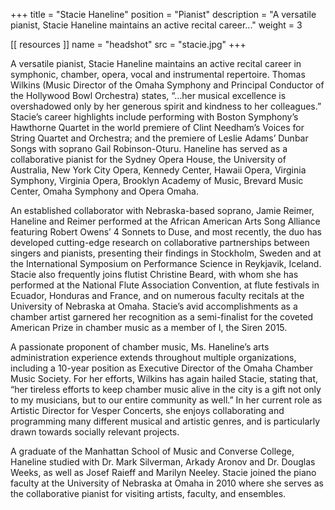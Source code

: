 +++
title = "Stacie Haneline"
position = "Pianist"
description = "A versatile pianist, Stacie Haneline maintains an active recital career..."
weight = 3

[[ resources ]]
    name = "headshot"
    src = "stacie.jpg"
+++


A versatile pianist, Stacie Haneline maintains an active recital career in symphonic, chamber, opera, vocal and instrumental repertoire. Thomas Wilkins (Music Director of the Omaha Symphony and Principal Conductor of the Hollywood Bowl Orchestra) states, “…her musical excellence is overshadowed only by her generous spirit and kindness to her colleagues.” Stacie’s career highlights include performing with Boston Symphony’s Hawthorne Quartet in the world premiere of Clint Needham’s Voices for String Quartet and Orchestra; and the premiere of Leslie Adams’ Dunbar Songs with soprano Gail Robinson-Oturu. Haneline has served as a collaborative pianist for the Sydney Opera House, the University of Australia, New York City Opera, Kennedy Center, Hawaii Opera, Virginia Symphony, Virginia Opera, Brooklyn Academy of Music, Brevard Music Center, Omaha Symphony and Opera Omaha.
 
An established collaborator with Nebraska-based soprano, Jamie Reimer, Haneline and Reimer performed at the African American Arts Song Alliance featuring Robert Owens’ 4 Sonnets to Duse, and most recently, the duo has developed cutting-edge research on collaborative partnerships between singers and pianists, presenting their findings in Stockholm, Sweden and at the International Symposium on Performance Science in Reykjavik, Iceland. Stacie also frequently joins flutist Christine Beard, with whom she has performed at the National Flute Association Convention, at flute festivals in Ecuador, Honduras and France, and on numerous faculty recitals at the University of Nebraska at Omaha. Stacie’s avid accomplishments as a chamber artist garnered her recognition as a semi-finalist for the coveted American Prize in chamber music as a member of I, the Siren 2015.
 
A passionate proponent of chamber music, Ms. Haneline’s arts administration experience extends throughout multiple organizations, including a 10-year position as Executive Director of the Omaha Chamber Music Society. For her efforts, Wilkins has again hailed Stacie, stating that, “her tireless efforts to keep chamber music alive in the city is a gift not only to my musicians, but to our entire community as well.” In her current role as Artistic Director for Vesper Concerts, she enjoys collaborating and programming many different musical and artistic genres, and is particularly drawn towards socially relevant projects.
 
A graduate of the Manhattan School of Music and Converse College, Haneline studied with Dr. Mark Silverman, Arkady Aronov and Dr. Douglas Weeks, as well as Josef Raieff and Marilyn Neeley. Stacie joined the piano faculty at the University of Nebraska at Omaha in 2010 where she serves as the collaborative pianist for visiting artists, faculty, and ensembles. 
